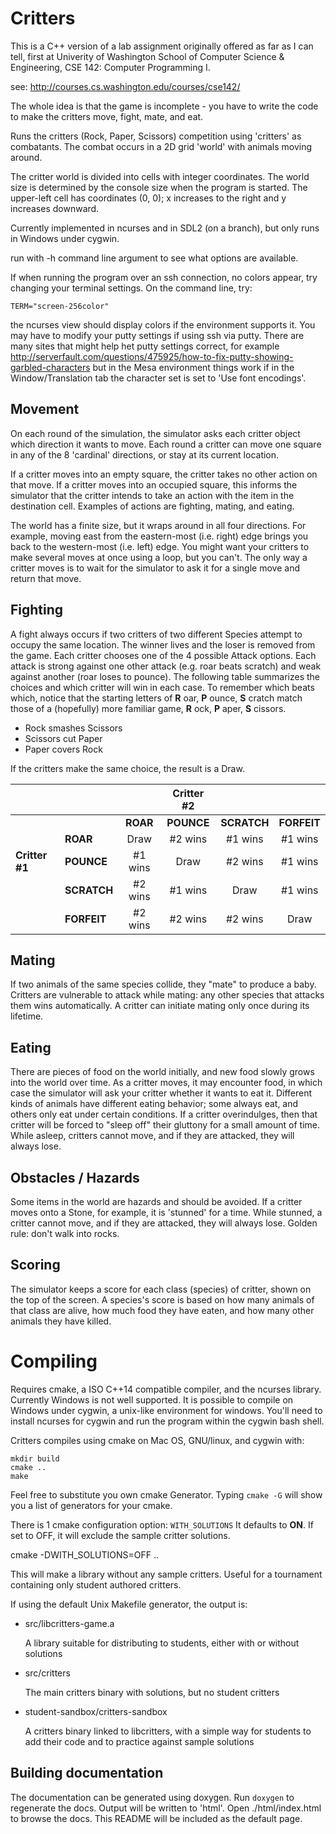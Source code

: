 # Critters

This is a C++ version of a lab assignment originally offered
as far as I can tell, first at Univerity of Washington
School of Computer Science & Engineering, CSE 142: Computer Programming I.

see: http://courses.cs.washington.edu/courses/cse142/

The whole idea is that the game is incomplete -
you have to write the code to make
the critters move, fight, mate, and eat.

Runs the critters (Rock, Paper, Scissors) competition using 'critters' as
combatants. The combat occurs in a 2D grid 'world' with animals moving around.

The critter world is divided into cells with integer coordinates. 
The world size is determined by the console size when the program is started.
The upper-left cell has coordinates (0, 0); 
x increases to the right and y increases downward.

Currently implemented in ncurses and in SDL2 (on a branch), 
but only runs in Windows under cygwin.

run with -h command line argument to see what options are available.

If when running the program over an ssh connection, no colors appear,
try changing your terminal settings.  On the command line, try:

    TERM="screen-256color"

the ncurses view should display colors if the environment supports it.
You may have to modify your putty settings if using ssh via putty.
There are many sites that might help het putty settings correct,
for example http://serverfault.com/questions/475925/how-to-fix-putty-showing-garbled-characters
but in the Mesa environment things work if in the Window/Translation tab
the character set is set to 'Use font encodings'.


## Movement
On each round of the simulation, the simulator asks each critter object which 
direction it wants to move. 
Each round a critter can move one square in any of the 8 'cardinal' directions, 
or stay at its current location.

If a critter moves into an empty square, the critter takes no other action
on that move.
If a critter moves into an occupied square, this informs the simulator that the
critter intends to take an action with the item in the destination cell.
Examples of actions are fighting, mating, and eating.

The world has a finite size, but it wraps around in all four directions. 
For example, moving east from the eastern-most (i.e. right) edge brings you back 
to the western-most (i.e. left) edge. 
You might want your critters to make several moves at once using a loop, but you can't. 
The only way a critter moves is to wait for the simulator to ask it for a 
single move and return that move.

## Fighting
A fight always occurs if two critters of two different Species attempt to occupy the same location.
The winner lives and the loser is removed from the game.
Each critter chooses one of the 4 possible Attack options.
Each attack is strong against one other attack (e.g. roar beats scratch) 
and weak against another (roar loses to pounce). 
The following table summarizes the choices and which critter will win in each case. 
To remember which beats which, notice that the starting letters of 
**R** oar, **P** ounce, **S** cratch match those of a (hopefully) more familiar game, 
**R** ock, **P** aper, **S** cissors. 

 - Rock smashes Scissors
 - Scissors cut Paper
 - Paper covers Rock

If the critters make the same choice, the result is a Draw.

|                |             |          | Critter #2 |             |             |
|----------------|:------------|:--------:|:----------:|:-----------:|:-----------:|
|                |             | **ROAR** | **POUNCE** | **SCRATCH** | **FORFEIT** |
|                | **ROAR**    |   Draw   |   #2 wins  | #1 wins     |  #1 wins    |
| **Critter #1** | **POUNCE**  | #1 wins  |    Draw    | #2 wins     |  #1 wins    |
|                | **SCRATCH** | #2 wins  |   #1 wins  |   Draw      |  #1 wins    |
|                | **FORFEIT** | #2 wins  |   #2 wins  | #2 wins     |    Draw     |

## Mating
If two animals of the same species collide, they "mate" to produce a baby. 
Critters are vulnerable to attack while mating: 
any other species that attacks them wins automatically. 
A critter can initiate mating only once during its lifetime.

## Eating
There are pieces of food on the world initially, and new food slowly grows into the world over time. 
As a critter moves, it may encounter food, in which case the simulator will ask your
critter whether it wants to eat it. 
Different kinds of animals have different eating behavior; 
some always eat, and others only eat under certain conditions. 
If a critter overindulges, then that critter will be forced to 
"sleep off" their gluttony for a small amount of time. 
While asleep, critters cannot move, and if they are attacked, they will always lose.

## Obstacles / Hazards
Some items in the world are hazards and should be avoided.
If a critter moves onto a Stone, for example, it is 'stunned' for a time.
While stunned, a critter cannot move, and if they are attacked, they will always lose.
Golden rule: don't walk into rocks.

## Scoring
The simulator keeps a score for each class (species) of critter, 
shown on the top of the screen. 
A species's score is based on how many animals of that class are alive, 
how much food they have eaten, and how many other animals they have killed.


# Compiling

Requires cmake, a ISO C++14 compatible compiler, and the ncurses library.
Currently Windows is not well supported.
It is possible to compile on Windows under cygwin,
a unix-like environment for windows.
You'll need to install ncurses for cygwin and run the program
within the cygwin bash shell.

Critters compiles using cmake on Mac OS, GNU/linux, and cygwin with:

    mkdir build
    cmake ..
    make

Feel free to substitute you own cmake Generator.
Typing `cmake -G` will show you a list of generators for your cmake.

There is 1 cmake configuration option: `WITH_SOLUTIONS`
It defaults to **ON**.
If set to OFF, it will exclude the sample critter solutions.

  cmake -DWITH_SOLUTIONS=OFF ..

This will make a library without any sample critters.
Useful for a tournament containing only student authored critters.

If using the default Unix Makefile generator,
the output is:

- src/libcritters-game.a

  A library suitable for distributing to students,
  either with or without solutions


- src/critters

  The main critters binary with solutions, but no student critters

- student-sandbox/critters-sandbox

  A critters binary linked to libcritters,
  with a simple way for students to add their code and
  to practice against sample solutions

## Building documentation

The documentation can be generated using doxygen.
Run `doxygen` to regenerate the docs.
Output will be written to 'html'.
Open ./html/index.html to browse the docs.
This README will be included as the default page.


